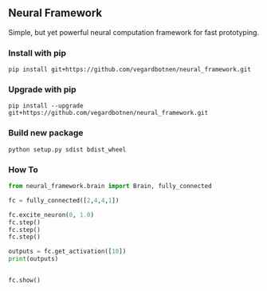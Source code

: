 ## Neural Framework

Simple, but yet powerful neural computation framework for fast prototyping.

### Install with pip
```
pip install git+https://github.com/vegardbotnen/neural_framework.git
```

### Upgrade with pip
```
pip install --upgrade git+https://github.com/vegardbotnen/neural_framework.git
```

### Build new package
```
python setup.py sdist bdist_wheel
```


### How To
```python
from neural_framework.brain import Brain, fully_connected

fc = fully_connected([2,4,4,1])

fc.excite_neuron(0, 1.0)
fc.step()
fc.step()
fc.step()

outputs = fc.get_activation([10])
print(outputs)


fc.show()
```
